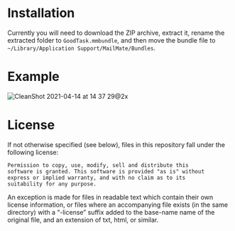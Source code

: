 # Installation

Currently you will need to download the ZIP archive, extract it, rename the extracted folder to `GoodTask.mmbundle`, and then move the bundle file to `~/Library/Application Support/MailMate/Bundles`.

# Example

![CleanShot 2021-04-14 at 14 37 29@2x](https://user-images.githubusercontent.com/76159/114761891-179b2780-9d2f-11eb-80fa-6d20145dcf56.png)

# License

If not otherwise specified (see below), files in this repository fall under the following license:

	Permission to copy, use, modify, sell and distribute this
	software is granted. This software is provided "as is" without
	express or implied warranty, and with no claim as to its
	suitability for any purpose.

An exception is made for files in readable text which contain their own license information, or files where an accompanying file exists (in the same directory) with a “-license” suffix added to the base-name name of the original file, and an extension of txt, html, or similar.
